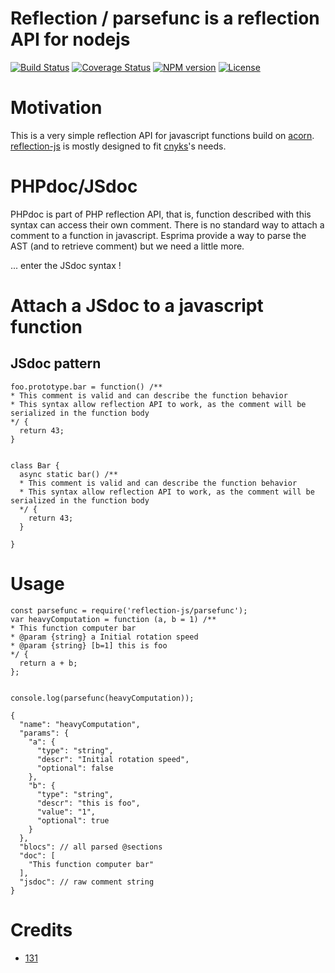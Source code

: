 # Reflection / parsefunc is a reflection API for nodejs

[![Build Status](https://travis-ci.com/131/reflection.svg?branch=master)](https://travis-ci.com/131/reflection)
[![Coverage Status](https://coveralls.io/repos/github/131/reflection/badge.svg?branch=master)](https://coveralls.io/github/131/reflection?branch=master)
[![NPM version](https://img.shields.io/npm/v/reflection-js.svg)](https://www.npmjs.com/package/reflection-js)
[![License](https://img.shields.io/badge/license-MIT-blue.svg)](http://opensource.org/licenses/MIT)

# Motivation
This is a very simple reflection API for javascript functions build on [acorn](https://www.npmjs.com/package/acorn).  [reflection-js](https://github.com/131/reflection) is mostly designed to fit [cnyks](https://github.com/131/cnyks)'s needs.




# PHPdoc/JSdoc
PHPdoc is part of PHP reflection API, that is, function described with this syntax can access their own comment.
There is no standard way to attach a comment to a function in javascript.
Esprima provide a way to parse the AST (and to retrieve comment) but we need a little more.

... enter the JSdoc syntax !


# Attach a JSdoc to a javascript function
## JSdoc pattern

```
foo.prototype.bar = function() /**
* This comment is valid and can describe the function behavior
* This syntax allow reflection API to work, as the comment will be serialized in the function body
*/ {
  return 43;
}


class Bar {
  async static bar() /**
  * This comment is valid and can describe the function behavior
  * This syntax allow reflection API to work, as the comment will be serialized in the function body
  */ {
    return 43;
  }

}
```
# Usage
```
const parsefunc = require('reflection-js/parsefunc');
var heavyComputation = function (a, b = 1) /**
* This function computer bar
* @param {string} a Initial rotation speed
* @param {string} [b=1] this is foo
*/ {
  return a + b;
};


console.log(parsefunc(heavyComputation));

{
  "name": "heavyComputation",
  "params": {
    "a": {
      "type": "string",
      "descr": "Initial rotation speed",
      "optional": false
    },
    "b": {
      "type": "string",
      "descr": "this is foo",
      "value": "1",
      "optional": true
    }
  },
  "blocs": // all parsed @sections
  "doc": [
    "This function computer bar"
  ],
  "jsdoc": // raw comment string
}
```


# Credits 
* [131](https://github.com/131)




